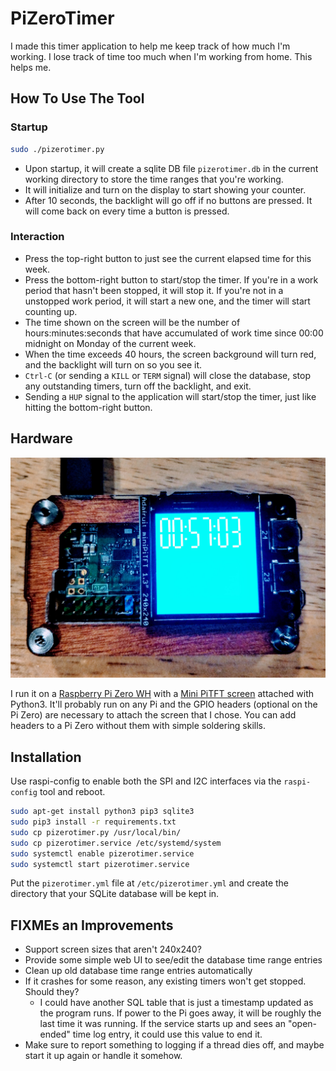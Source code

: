 # PiZeroTimer

I made this timer application to help me keep track of how much I'm working. I
lose track of time too much when I'm working from home. This helps me. 

## How To Use The Tool

### Startup

```bash
sudo ./pizerotimer.py
```

* Upon startup, it will create a sqlite DB file `pizerotimer.db` in the current
  working directory to store the time ranges that you're working.
* It will initialize and turn on the display to start showing your counter.
* After 10 seconds, the backlight will go off if no buttons are pressed. It will
  come back on every time a button is pressed.

### Interaction

* Press the top-right button to just see the current elapsed time for this week.
* Press the bottom-right button to start/stop the timer. If you're in a work
  period that hasn't been stopped, it will stop it. If you're not in a unstopped
  work period, it will start a new one, and the timer will start counting up.
* The time shown on the screen will be the number of hours:minutes:seconds that
  have accumulated of work time since 00:00 midnight on Monday of the current
  week.
* When the time exceeds 40 hours, the screen background will turn red, and the
  backlight will turn on so you see it.
* `Ctrl-C` (or sending a `KILL` or `TERM` signal) will close the database, stop
  any outstanding timers, turn off the backlight, and exit.
* Sending a `HUP` signal to the application will start/stop the timer, just like
  hitting the bottom-right button.

## Hardware

![PiZeroTimer](/docs/device.jpg)

I run it on a [Raspberry Pi Zero WH](https://www.adafruit.com/product/3708) with
a [Mini PiTFT screen](https://www.adafruit.com/product/4484) attached with
Python3. It'll probably run on any Pi and the GPIO headers (optional on the Pi
Zero) are necessary to attach the screen that I chose. You can add headers to a
Pi Zero without them with simple soldering skills.

## Installation

Use raspi-config to enable both the SPI and I2C interfaces via the
`raspi-config` tool and reboot. 

```bash
sudo apt-get install python3 pip3 sqlite3
sudo pip3 install -r requirements.txt
sudo cp pizerotimer.py /usr/local/bin/
sudo cp pizerotimer.service /etc/systemd/system
sudo systemctl enable pizerotimer.service
sudo systemctl start pizerotimer.service
```

Put the `pizerotimer.yml` file at `/etc/pizerotimer.yml` and create the
directory that your SQLite database will be kept in.

## FIXMEs an Improvements

* Support screen sizes that aren't 240x240?
* Provide some simple web UI to see/edit the database time range entries
* Clean up old database time range entries automatically
* If it crashes for some reason, any existing timers won't get stopped. Should they?
    * I could have another SQL table that is just a timestamp updated as the
      program runs. If power to the Pi goes away, it will be roughly the
      last time it was running. If the service starts up and sees an
      "open-ended" time log entry, it could use this value to end it.
* Make sure to report something to logging if a thread dies off, and maybe start
  it up again or handle it somehow.
